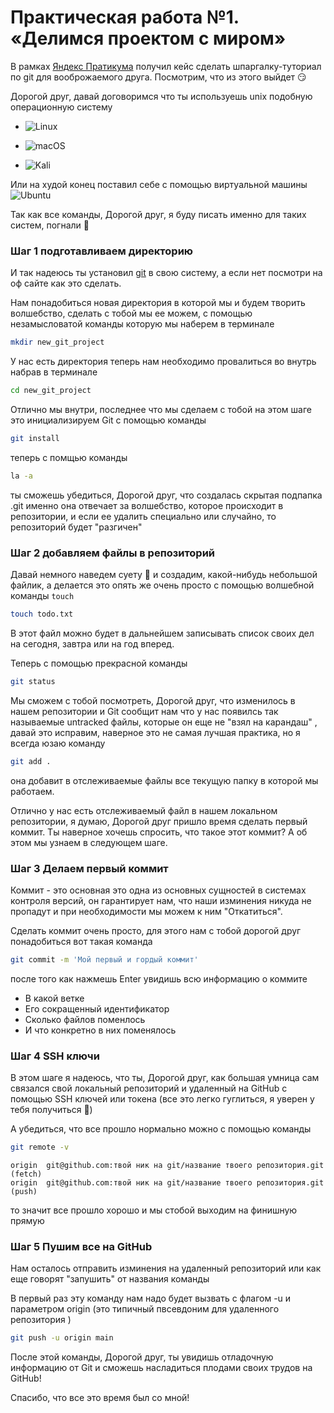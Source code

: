 # Практическая работа №1. «Делимся проектом с миром»

В рамках [Яндекс Пратикума](https://practicum.yandex.ru) получил кейс сделать шпаргалку-туториал по git для вооброжаемого друга. Посмотрим, что из этого выйдет :smirk:

Дорогой друг, давай договоримся что ты используешь unix подобную операционную систему 

* ![Linux](https://img.shields.io/badge/Linux-FCC624?style=for-the-badge&logo=linux&logoColor=black)

* ![macOS](https://img.shields.io/badge/mac%20os-000000?style=for-the-badge&logo=macos&logoColor=F0F0F0)

* ![Kali](https://img.shields.io/badge/Kali-268BEE?style=for-the-badge&logo=kalilinux&logoColor=white)

Или на худой конец поставил себе с помощью виртуальной машины    ![Ubuntu](https://img.shields.io/badge/Ubuntu-E95420?style=for-the-badge&logo=ubuntu&logoColor=white)


Так как все команды, Дорогой друг, я буду писать именно для таких систем, погнали :rocket:


### Шаг 1 подготавливаем директорию
  

И так надеюсь ты установил [git](https://git-scm.com) в свою систему, а если нет посмотри на оф сайте как это сделать. 

Нам понадобиться новая директория в которой мы и будем творить волшебство, сделать с тобой мы ее можем, с помощью незамысловатой команды которую мы наберем в терминале 
```bash
mkdir new_git_project 
```

У нас есть директория теперь нам необходимо провалиться во внутрь набрав в терминале 
```bash
cd new_git_project
```

Отлично мы внутри, последнее что мы сделаем с тобой на этом шаге это инициализируем Git с помощью команды 
```bash
git install
```

теперь с помщью команды 
```bash
la -a 
```

ты сможешь убедиться, Дорогой друг, что создалась скрытая подпапка .git именно она отвечает за волшебство, которое происходит в репозитории, и если ее удалить специально или случайно, то репозиторий будет "разгичен"

### Шаг 2 добавляем файлы в репозиторий

Давай немного наведем суету :horse_racing: и создадим, какой-нибудь небольшой файлик, а делается это опять же очень просто с помощью волшебной команды `touch`

```bash
touch todo.txt
```
В этот файл можно будет в дальнейшем записывать список своих дел на сегодня, завтра или на год вперед.

Теперь с помощью прекрасной команды 
```bash
git status
``` 

Мы сможем с тобой посмотреть, Дорогой друг, что изменилось в нашем репозитории и Git сообщит нам что у нас появилсь так называемые untracked файлы, которые он еще не "взял на карандаш" , давай это исправим, наверное это не самая лучшая практика, но я всегда юзаю команду 
```bash
git add .
```

она добавит в отслеживаемые файлы все текущую папку в которой мы работаем.

Отлично у нас есть отслеживаемый файл в нашем локальном репозитории, я думаю, Дорогой друг пришло время сделать первый коммит. Ты наверное хочешь спросить, что такое этот коммит? А об этом мы узнаем в следующем шаге.


### Шаг 3 Делаем первый коммит 


Коммит - это основная это одна из основных сущностей в системах контроля версий, он гарантирует нам, что наши изминения никуда не пропадут и при необходимости мы можем к ним "Откатиться". 

Сделать коммит очень просто, для этого нам с тобой дорогой друг понадобиться вот такая команда


```bash
git commit -m 'Мой первый и гордый коммит'
```

после того как нажмешь Enter увидишь всю информацию о коммите 

* В какой ветке
* Его сокращенный идентификатор 
* Сколько файлов поменлось 
* И что конкретно в них поменялось

### Шаг 4 SSH ключи

В этом шаге я надеюсь, что ты, Дорогой друг, как большая умница сам связался свой локальный репозиторий и удаленный на GitHub с помощью SSH ключей или токена (все это легко гуглиться, я уверен у тебя получиться  :popcorn:)

А убедиться, что все прошло нормально можно с помощью команды 
```bash
git remote -v
```

```
origin	git@github.com:твой ник на git/название твоего репозитория.git (fetch)
origin	git@github.com:твой ник на git/название твоего репозитория.git (push)
```

то значит все прошло хорошо и мы стобой выходим на финишную прямую

### Шаг 5 Пушим все на GitHub

Нам осталось отправить изминения на удаленный репозиторий или как еще говорят "запушить" от названия команды

В первый раз эту команду нам надо будет вызвать с флагом -u и параметром origin (это типичный пвсевдоним для удаленного репозитория
)

```bash 
git push -u origin main
```

После этой команды, Дорогой друг, ты увидишь отладочную информацию от Git и сможешь насладиться плодами своих трудов на GitHub!

Спасибо, что все это время был со мной! 



